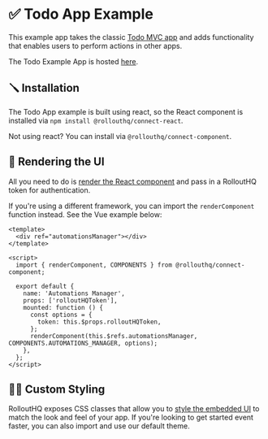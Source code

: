 # ✅ Todo App Example

This example app takes the classic [Todo MVC app](https://todomvc.com/examples/typescript-react/#/) and adds functionality that enables users to perform actions in other apps.

The Todo Example App is hosted [here](https://rollout-todo-demo-client.herokuapp.com/).

## 🪛 Installation

The Todo App example is built using react, so the React component is installed via `npm install @rollouthq/connect-react`.

Not using react? You can install via `@rollouthq/connect-component`.

## 📄 Rendering the UI

All you need to do is [render the React component](https://github.com/PlaybookWorkflows/rollout-hq-docs/blob/55aeefbaae66e2f156d6d1d7509649dfebfed0f9/examples/todo-example-app/app.js#L95) and pass in a RolloutHQ token for authentication.

If you're using a different framework, you can import the `renderComponent` function instead. See the Vue example below:

```
<template>
  <div ref="automationsManager"></div>
</template>

<script>
  import { renderComponent, COMPONENTS } from @rollouthq/connect-component;

  export default {
    name: 'Automations Manager',
    props: ['rolloutHQToken'],
    mounted: function () {
      const options = {
        token: this.$props.rolloutHQToken,
      };
      renderComponent(this.$refs.automationsManager, COMPONENTS.AUTOMATIONS_MANAGER, options);
    },
  };
</script>
```

## 🧑‍🎨 Custom Styling
RolloutHQ exposes CSS classes that allow you to [style the embedded UI](https://github.com/PlaybookWorkflows/rollout-hq-docs/blob/main/examples/todo-example-app/rollouthqstyles.css) to match the look and feel of your app. If you're looking to get started event faster, you can also import and use our default theme.
